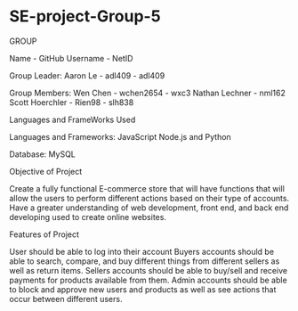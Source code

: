 # SE-project-Group-5


GROUP

Name - GitHub Username - NetID

Group Leader:
Aaron Le - adl409 - adl409

Group Members:
Wen Chen - wchen2654 - wxc3
Nathan Lechner - nml162
Scott Hoerchler - Rien98 - slh838

Languages and FrameWorks Used


Languages and Frameworks:
JavaScript Node.js and Python

Database:
MySQL

Objective of Project


Create a fully functional E-commerce store that will have functions that will allow the users to perform different actions based on their type of accounts.
Have a greater understanding of web development, front end, and back end developing used to create online websites.

Features of Project


User should be able to log into their account
Buyers accounts should be able to search, compare, and buy different things from different sellers as well as return items.
Sellers accounts should be able to buy/sell and receive payments for products available from them.
Admin accounts should be able to block and approve new users and products as well as see actions that occur between different users.

